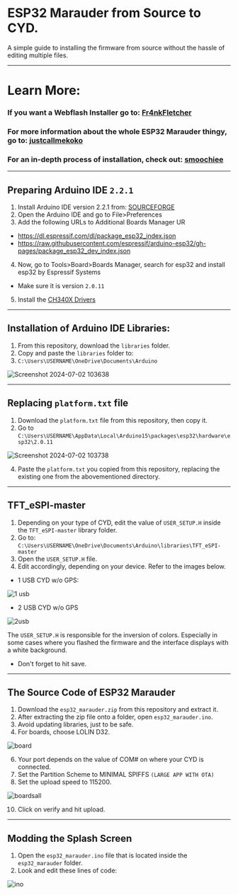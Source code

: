 # ESP32 Marauder from Source to CYD.
A simple guide to installing the firmware from source without the hassle of editing multiple files.

---
# Learn More:
### If you want a Webflash Installer go to: [Fr4nkFletcher](https://github.com/Fr4nkFletcher/ESP32-Marauder-Cheap-Yellow-Display)
### For more information about the whole ESP32 Marauder thingy, go to: [justcallmekoko](https://github.com/justcallmekoko/ESP32Marauder)
### For an in-depth process of installation, check out: [smoochiee](https://github.com/smoochiee/MARAUDER-FOR-CYD---CHEAP-YELLOW-DISPLAY/tree/main) 
---
## Preparing Arduino IDE `2.2.1`
1. Install Arduino IDE version 2.2.1 from: [SOURCEFORGE](https://sourceforge.net/projects/arduino-ide.mirror/files/2.2.1/)
2. Open the Arduino IDE and go to File>Preferences
3. Add the following URLs to Additional Boards Manager UR
- https://dl.espressif.com/dl/package_esp32_index.json
- https://raw.githubusercontent.com/espressif/arduino-esp32/gh-pages/package_esp32_dev_index.json
4. Now, go to Tools>Board>Boards Manager, search for esp32 and install esp32 by Espressif Systems
  - Make sure it is version `2.0.11`
5. Install the [ CH340X Drivers](https://learn.sparkfun.com/tutorials/how-to-install-ch340-drivers/all)

---
## Installation of Arduino IDE Libraries:
1. From this repository, download the `libraries` folder.
2. Copy and paste the `libraries` folder to:
3. `C:\Users\USERNAME\OneDrive\Documents\Arduino`

![Screenshot 2024-07-02 103638](https://github.com/jei3m/cyd-marauder/assets/113350529/2fc5e774-6842-4f34-8c19-9b74ab925448)


---
## Replacing `platform.txt` file
1. Download the `platform.txt` file from this repository, then copy it.
2. Go to `C:\Users\USERNAME\AppData\Local\Arduino15\packages\esp32\hardware\esp32\2.0.11`

![Screenshot 2024-07-02 103738](https://github.com/jei3m/cyd-marauder/assets/113350529/d49d4a84-d82b-435d-bebb-8f908db5bd8b)

4. Paste the `platform.txt` you copied from this repository, replacing the existing one from the abovementioned directory.

---
## TFT_eSPI-master
1. Depending on your type of CYD, edit the value of `USER_SETUP.H` inside the `TFT_eSPI-master` library folder.
2. Go to: `C:\Users\USERNAME\OneDrive\Documents\Arduino\libraries\TFT_eSPI-master`
3. Open the `USER_SETUP.H` file.
4. Edit accordingly, depending on your device. Refer to the images below.
- 1 USB CYD w/o GPS:

![1 usb](https://github.com/jei3m/cyd-marauder/assets/113350529/dd4ebd86-2fb1-4a88-972f-94aae91fe393)

- 2 USB CYD w/o GPS

![2usb](https://github.com/jei3m/cyd-marauder/assets/113350529/99c06e5d-2300-4b3f-89cf-3020e2562d09)

The `USER_SETUP.H` is responsible for the inversion of colors. Especially in some cases where you flashed the firmware and the interface displays with a white background.
- Don't forget to hit save.
---
## The Source Code of ESP32 Marauder
1. Download the `esp32_marauder.zip` from this repository and extract it.
2. After extracting the zip file onto a folder, open `esp32_marauder.ino`.
3. Avoid updating libraries, just to be safe.
4. For boards, choose LOLIN D32.

![board](https://github.com/jei3m/cyd-marauder/assets/113350529/1e37c8b4-fa67-4326-8b70-20684b01806d)

6. Your port depends on the value of COM# on where your CYD is connected.
7. Set the Partition Scheme to MINIMAL SPIFFS `(LARGE APP WITH OTA)`
8. Set the upload speed to 115200.

![boardsall](https://github.com/jei3m/cyd-marauder/assets/113350529/a6ebb6cd-42a5-4fe6-b248-8a0b7aa4b92f)

10. Click on verify and hit upload.

---
## Modding the Splash Screen
1. Open the `esp32_marauder.ino` file that is located inside the `esp32_marauder` folder.
2. Look and edit these lines of code:

![ino](https://github.com/jei3m/cyd-marauder/assets/113350529/dd3bdfa5-e697-4151-975a-fdaaf9263102)

